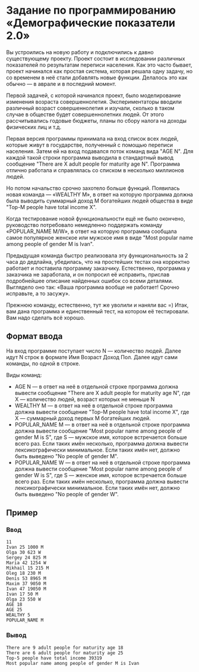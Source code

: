 # Задание по программированию «Демографические показатели 2.0»

Вы устроились на новую работу и подключились к давно существующему проекту. Проект состоит в исследовании различных показателей по результатам переписи населения. Как это часто бывает, проект начинался как простая система, которая решала одну задачу, но со временем в неё стали добавлять новые функции. Делалось это как обычно — в аврале и в последний момент.

Первой задачей, с которой начинался проект, было моделирование изменения возраста совершеннолетия. Экспериментаторы вводили различный возраст совершеннолетия и изучали, сколько в таком случае в обществе будет совершеннолетних людей. От этого рассчитывались годовые бюджеты, планы по сбору налога на доходы физических лиц и т.д.

Первая версия программы принимала на вход список всех людей, которые живут в государстве, полученный с помощью переписи населения. Затем ей на вход подавался поток команд вида "AGE N". Для каждой такой строки программа выводила в стандартный вывод сообщение "There are X adult people for maturity age N". Программа отлично работала и справлялась со списком в несколько миллионов людей.

Но потом начальство срочно захотело больше функций. Появилась новая команда — «WEALTHY M», в ответ на которую программа должна была выводить суммарный доход M богатейших людей общества в виде "Top-M people have total income X".

Когда тестирование новой функциональности ещё не было окончено, руководство потребовало немедленно поддержать команду «POPULAR_NAME M/W», в ответ на которую программа сообщала самое популярное женское или мужское имя в виде "Most popular name among people of gender M is Ivan".

Предыдущая команда быстро реализовала эту функциональность за 2 часа до дедлайна, убедилась, что на простейших тестах она корректно работает и поставила программу заказчику. Естественно, программа у заказчика не заработала, и он попросил её исправить, прислав подробнейшее описание найденных ошибок со всеми деталями. Выглядело оно так: «Ваша программа вообще не работает! Срочно исправьте, а то засужу».

Прежнюю команду, естественно, тут же уволили и наняли вас =) Итак, вам дана программа и единственный тест, на котором её тестировали. Вам надо сделать всё хорошо.

## Формат ввода

На вход программе поступает число N — количество людей. Далее идут N строк в формате Имя Возраст Доход Пол. Далее идут сами команды, по одной в строке.

Виды команд:
- AGE N — в ответ на неё в отдельной строке программа должна вывести сообщение "There are X adult people for maturity age N", где X — количество людей, возраст которых не меньше N
- WEALTHY M — в ответ на неё в отдельной строке программа должна вывести сообщение "Top-M people have total income X", где X — суммарный доход первых M богатейших людей.
- POPULAR_NAME M — в ответ на неё в отдельной строке программа должна вывести сообщение "Most popular name among people of gender M is S", где S — мужское имя, которое встречается больше всего раз. Если таких имён несколько, программа должна вывести лексикографически минимальное. Если таких имён нет, должно быть выведено "No people of gender M".
- POPULAR_NAME W — в ответ на неё в отдельной строке программа должна вывести сообщение "Most popular name among people of gender W is S", где S — женское имя, которое встречается больше всего раз. Если таких имён несколько, программа должна вывести лексикографически минимальное. Если таких имён нет, должно быть выведено "No people of gender W".

## Пример

### Ввод
```commandline
11
Ivan 25 1000 M
Olga 30 623 W
Sergey 24 825 M
Maria 42 1254 W
Mikhail 15 215 M
Oleg 18 230 M
Denis 53 8965 M
Maxim 37 9050 M
Ivan 47 19050 M
Ivan 17 50 M
Olga 23 550 W
AGE 18
AGE 25
WEALTHY 5
POPULAR_NAME M
```

### Вывод

```commandline
There are 9 adult people for maturity age 18
There are 6 adult people for maturity age 25
Top-5 people have total income 39319
Most popular name among people of gender M is Ivan
```

